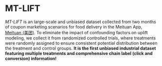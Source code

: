 # MT-LIFT
*MT-LIFT* is an large-scale and unbiased dataset collected from two months of coupon marketing scenarios for food delivery in the Meituan App, [Meituan (美团)]([https://www.kuaishou.com/cn](https://www.meituan.com/)).  To eliminate the impact of confounding factors on uplift modeling, we collect it from randomized controlled trials, where treatments were randomly assigned to ensure consistent potential distribution between the treatment and control groups. **It is the first unbiased industrial dataset featuring multiple treatments and comprehensive chain label (click and conversion) information!** 

